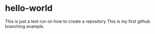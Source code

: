 # hello-world
This is just a test run on how to create a repository
This is my first github branching example.
